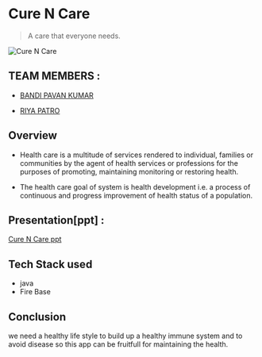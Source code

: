 # Cure N Care
> A care that everyone needs.

![Cure N Care](https://www.themobileindian.com/public/uploads/editor/2020-04-16/practo.png)


## TEAM MEMBERS : 

* [BANDI PAVAN KUMAR](bandi.kumar@s.amity.edu)

* [RIYA PATRO](riya.patro@s.amity.edu)

## Overview

* Health care is a multitude of services rendered to individual, families or communities by the agent of health services or professions for the purposes of promoting, maintaining monitoring or restoring health.

* The health care goal of system is health development i.e. a process of continuous and progress improvement of health status of a population.



## Presentation[ppt] :

[Cure N Care ppt ](https://drive.google.com/file/d/18T1ExMw_iiHVYU3scicWrHioeABpXnCq/view)



## Tech Stack used

* java
* Fire Base

## Conclusion

we need a healthy life style to build up a healthy immune system and to avoid disease so this app can be fruitfull for maintaining the health.

